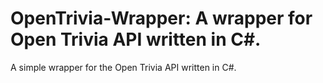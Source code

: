 # OpenTrivia-Wrapper: A wrapper for Open Trivia API written in C#.
A simple wrapper for the Open Trivia API written in C#.
